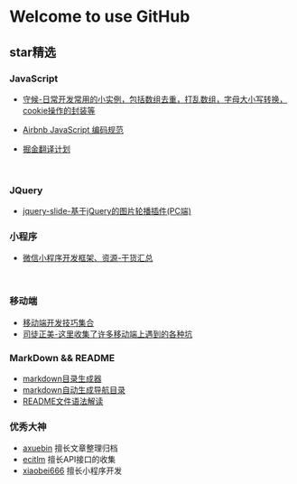 # Welcome to use GitHub

## star精选

### JavaScript

- [守候-日常开发常用的小实例，包括数组去重，打乱数组，字母大小写转换，cookie操作的封装等](https://github.com/chenhuiYj/ec-do)

- [Airbnb JavaScript 编码规范](https://github.com/yuche/javascript)

- [掘金翻译计划](https://github.com/xitu/gold-miner)

  ​

### JQuery

* [jquery-slide-基于jQuery的图片轮播插件(PC端)](https://github.com/springlong/jquery-slide)



### 小程序

- [微信小程序开发框架、资源-干货汇总](https://github.com/xiaobei666/weixin-xiaochengxu666-info)

  ​

### 移动端

* [移动端开发技巧集合](https://github.com/o2team/H5Skills)
*  [司徒正美-这里收集了许多移动端上遇到的各种坑](https://github.com/RubyLouvre/mobileHack)



### MarkDown  && README

* [markdown目录生成器](https://github.com/jianghai/mcg)
* [markdown自动生成导航目录](https://github.com/chris-peng/markdown_nav)
* [README文件语法解读](https://github.com/heightzhang?page=2&q=&tab=stars&utf8=%E2%9C%93)



### 优秀大神

* [axuebin](https://github.com/axuebin) 擅长文章整理归档  
*  [ecitlm](https://github.com/ecitlm)  擅长API接口的收集
* [xiaobei666](https://github.com/xiaobei666) 擅长小程序开发


